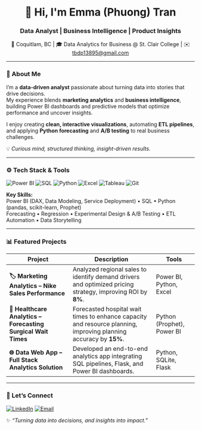 <h1 align="center">👋 Hi, I'm Emma (Phuong) Tran</h1>
<h3 align="center">Data Analyst | Business Intelligence | Product Insights</h3>

<p align="center">
📍 Coquitlam, BC | 🎓 Data Analytics for Business @ St. Clair College | ✉️ <a href="mailto:tbdp13895@gmail.com">tbdp13895@gmail.com</a>  
</p>

---

### 🧠 About Me
I’m a **data-driven analyst** passionate about turning data into stories that drive decisions.  
My experience blends **marketing analytics** and **business intelligence**, building Power BI dashboards and predictive models that optimize performance and uncover insights.  

I enjoy creating **clean, interactive visualizations**, automating **ETL pipelines**, and applying **Python forecasting** and **A/B testing** to real business challenges.

💡 *Curious mind, structured thinking, insight-driven results.*

---

### ⚙️ Tech Stack & Tools
<p align="left">
  <img src="https://img.shields.io/badge/Power%20BI-F2C811?style=for-the-badge&logo=Power%20BI&logoColor=black" alt="Power BI"/>
  <img src="https://img.shields.io/badge/SQL-025E8C?style=for-the-badge&logo=postgresql&logoColor=white" alt="SQL"/>
  <img src="https://img.shields.io/badge/Python-3776AB?style=for-the-badge&logo=python&logoColor=white" alt="Python"/>
  <img src="https://img.shields.io/badge/Excel-217346?style=for-the-badge&logo=microsoft-excel&logoColor=white" alt="Excel"/>
  <img src="https://img.shields.io/badge/Tableau-E97627?style=for-the-badge&logo=tableau&logoColor=white" alt="Tableau"/>
  <img src="https://img.shields.io/badge/Git-F05032?style=for-the-badge&logo=git&logoColor=white" alt="Git"/>
</p>

**Key Skills:**  
Power BI (DAX, Data Modeling, Service Deployment) • SQL • Python (pandas, scikit-learn, Prophet)  
Forecasting • Regression • Experimental Design & A/B Testing • ETL Automation • Data Storytelling  

---

### 📊 Featured Projects
| Project | Description | Tools |
|----------|--------------|-------|
| **🏷 Marketing Analytics – Nike Sales Performance** | Analyzed regional sales to identify demand drivers and optimized pricing strategy, improving ROI by **8%**. | Power BI, Python, Excel |
| **🏥 Healthcare Analytics – Forecasting Surgical Wait Times** | Forecasted hospital wait times to enhance capacity and resource planning, improving planning accuracy by **15%**. | Python (Prophet), Power BI |
| **🌐 Data Web App – Full Stack Analytics Solution** | Developed an end-to-end analytics app integrating SQL pipelines, Flask, and Power BI dashboards. | Python, SQLite, Flask |

---

### 💬 Let’s Connect
<p align="left">
  <a href="https://www.linkedin.com/in/tbdp138/" target="_blank"><img src="https://img.shields.io/badge/LinkedIn-0077B5?style=for-the-badge&logo=linkedin&logoColor=white" alt="LinkedIn"/></a>
  <a href="mailto:tbdp13895@gmail.com"><img src="https://img.shields.io/badge/Email-D14836?style=for-the-badge&logo=gmail&logoColor=white" alt="Email"/></a>
</p>

✨ *“Turning data into decisions, and insights into impact.”*
